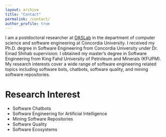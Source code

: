 ```yaml
---
layout: archive
title: "Contact"
permalink: /contact/
author_profile: true
---
```


I am a postdoctoral researcher at [DASLab](https://das.encs.concordia.ca/) in the department of computer science and software engineering at Concordia University. I received my Ph.D. degree in Software Engineering from Concordia University under Dr. Emad Shihab supervision. I obtained my master’s degree in Software Engineering from King Fahd University of Petroleum and Minerals (KFUPM). My research interests cover a wide range of software engineering related topics including software bots, chatbots, software quality, and mining software repositories.


Research Interest
======
- Software Chatbots
- Software Engineering for Artificial Intelligence 
- Mining Software Repositories
- Software Quality 
- Software Ecosystems 
